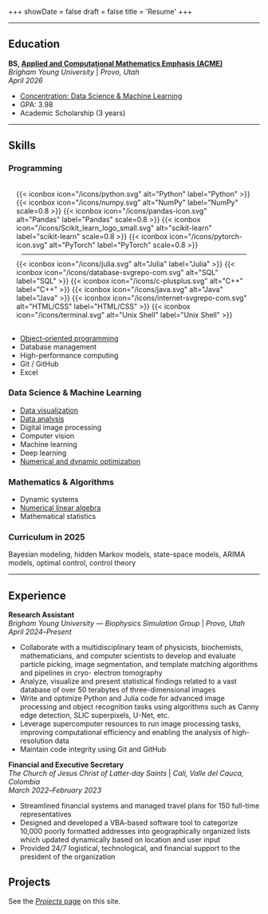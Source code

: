 +++
showDate = false
draft = false
title = 'Resume'
+++

<hr>

## Education

**BS, [Applied and Computational Mathematics Emphasis (ACME)](https://acme.byu.edu)**\
*Brigham Young University* | *Provo, Utah\
April 2026*
- [Concentration: Data Science & Machine Learning](https://acme.byu.edu/data-science-and-machine-learning)
- GPA: 3.98
- Academic Scholarship (3 years)

<hr>

## Skills

### Programming
<div class="flex flex-col space-y-4" style="border-radius: 0.5rem; background-color: rgba(255, 255, 255, 0.05); margin: 0; padding: 1rem;">
    <div class="flex justify-center m-0">
        {{< iconbox icon="/icons/python.svg" alt="Python" label="Python" >}}
    </div>
    <!-- Grid Layout for Libraries -->
    <div class="flex justify-center m-4">
        {{< iconbox icon="/icons/numpy.svg" alt="NumPy" label="NumPy" scale=0.8 >}}
        {{< iconbox icon="/icons/pandas-icon.svg" alt="Pandas" label="Pandas" scale=0.8 >}}
        {{< iconbox icon="/icons/Scikit_learn_logo_small.svg" alt="scikit-learn" label="scikit-learn" scale=0.8 >}}
        {{< iconbox icon="/icons/pytorch-icon.svg" alt="PyTorch" label="PyTorch" scale=0.8 >}}
    </div>
    <hr style="margin: 10px;">
    <!-- Grid Layout for Other Languages -->
    <div class="flex justify-center m-4">
        {{< iconbox icon="/icons/julia.svg" alt="Julia" label="Julia" >}}
        {{< iconbox icon="/icons/database-svgrepo-com.svg" alt="SQL" label="SQL" >}}
        {{< iconbox icon="/icons/c-plusplus.svg" alt="C++" label="C++" >}}
        {{< iconbox icon="/icons/java.svg" alt="Java" label="Java" >}}
        {{< iconbox icon="/icons/internet-svgrepo-com.svg" alt="HTML/CSS" label="HTML/CSS" >}}
        {{< iconbox icon="/icons/terminal.svg" alt="Unix Shell" label="Unix Shell" >}}
    </div>
</div>

- [Object-oriented programming](https://github.com/mward19/qwixx/tree/master/src)
- Database management
- High-performance computing
- Git / GitHub
- Excel

### Data Science & Machine Learning
- [Data visualization](/projects/visualize-voxels)
- [Data analysis](/projects/tomogram-datasets)
- Digital image processing
- Computer vision
- Machine learning
- Deep learning
- [Numerical and dynamic optimization](http://github.com/mward19/pcp)

### Mathematics & Algorithms
- Dynamic systems
- [Numerical linear algebra](http://github.com/mward19/pcp)
- Mathematical statistics

### Curriculum in 2025
Bayesian modeling, hidden Markov models, state-space models, ARIMA models, optimal control, control theory
<hr>

## Experience
**Research Assistant**\
*Brigham Young University* &mdash; *Biophysics Simulation Group* | *Provo, Utah*\
*April 2024*&ndash;*Present*

- Collaborate with a multidisciplinary team of physicists, biochemists, mathematicians, and computer scientists to
develop and evaluate particle picking, image segmentation, and template matching algorithms and pipelines in cryo-
electron tomography
- Analyze, visualize and present statistical findings related to a vast database of over 50 terabytes of three-dimensional
images
- Write and optimize Python and Julia code for advanced image processing and object recognition tasks using
algorithms such as Canny edge detection, SLIC superpixels, U-Net, etc.
- Leverage supercomputer resources to run image processing tasks, improving computational efficiency and enabling
the analysis of high-resolution data
- Maintain code integrity using Git and GitHub

**Financial and Executive Secretary**\
*The Church of Jesus Christ of Latter-day Saints* | *Cali, Valle del Cauca, Colombia*\
*March 2022*&ndash;*February 2023*

- Streamlined financial systems and managed travel plans for 150 full-time representatives
- Designed and developed a VBA-based software tool to categorize 10,000 poorly formatted addresses into
geographically organized lists which updated dynamically based on location and user input
- Provided 24/7 logistical, technological, and financial support to the president of the organization

## Projects
See the [*Projects* page](/projects) on this site.